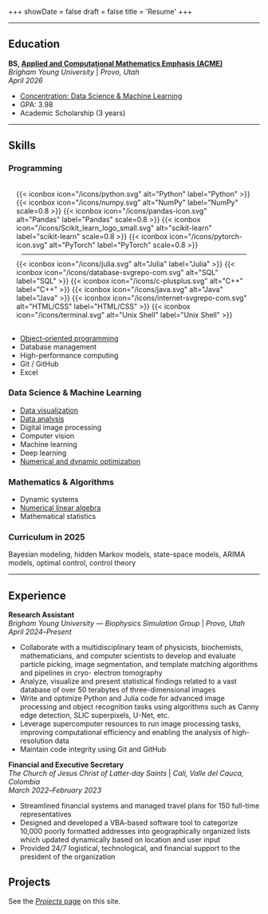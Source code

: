 +++
showDate = false
draft = false
title = 'Resume'
+++

<hr>

## Education

**BS, [Applied and Computational Mathematics Emphasis (ACME)](https://acme.byu.edu)**\
*Brigham Young University* | *Provo, Utah\
April 2026*
- [Concentration: Data Science & Machine Learning](https://acme.byu.edu/data-science-and-machine-learning)
- GPA: 3.98
- Academic Scholarship (3 years)

<hr>

## Skills

### Programming
<div class="flex flex-col space-y-4" style="border-radius: 0.5rem; background-color: rgba(255, 255, 255, 0.05); margin: 0; padding: 1rem;">
    <div class="flex justify-center m-0">
        {{< iconbox icon="/icons/python.svg" alt="Python" label="Python" >}}
    </div>
    <!-- Grid Layout for Libraries -->
    <div class="flex justify-center m-4">
        {{< iconbox icon="/icons/numpy.svg" alt="NumPy" label="NumPy" scale=0.8 >}}
        {{< iconbox icon="/icons/pandas-icon.svg" alt="Pandas" label="Pandas" scale=0.8 >}}
        {{< iconbox icon="/icons/Scikit_learn_logo_small.svg" alt="scikit-learn" label="scikit-learn" scale=0.8 >}}
        {{< iconbox icon="/icons/pytorch-icon.svg" alt="PyTorch" label="PyTorch" scale=0.8 >}}
    </div>
    <hr style="margin: 10px;">
    <!-- Grid Layout for Other Languages -->
    <div class="flex justify-center m-4">
        {{< iconbox icon="/icons/julia.svg" alt="Julia" label="Julia" >}}
        {{< iconbox icon="/icons/database-svgrepo-com.svg" alt="SQL" label="SQL" >}}
        {{< iconbox icon="/icons/c-plusplus.svg" alt="C++" label="C++" >}}
        {{< iconbox icon="/icons/java.svg" alt="Java" label="Java" >}}
        {{< iconbox icon="/icons/internet-svgrepo-com.svg" alt="HTML/CSS" label="HTML/CSS" >}}
        {{< iconbox icon="/icons/terminal.svg" alt="Unix Shell" label="Unix Shell" >}}
    </div>
</div>

- [Object-oriented programming](https://github.com/mward19/qwixx/tree/master/src)
- Database management
- High-performance computing
- Git / GitHub
- Excel

### Data Science & Machine Learning
- [Data visualization](/projects/visualize-voxels)
- [Data analysis](/projects/tomogram-datasets)
- Digital image processing
- Computer vision
- Machine learning
- Deep learning
- [Numerical and dynamic optimization](http://github.com/mward19/pcp)

### Mathematics & Algorithms
- Dynamic systems
- [Numerical linear algebra](http://github.com/mward19/pcp)
- Mathematical statistics

### Curriculum in 2025
Bayesian modeling, hidden Markov models, state-space models, ARIMA models, optimal control, control theory
<hr>

## Experience
**Research Assistant**\
*Brigham Young University* &mdash; *Biophysics Simulation Group* | *Provo, Utah*\
*April 2024*&ndash;*Present*

- Collaborate with a multidisciplinary team of physicists, biochemists, mathematicians, and computer scientists to
develop and evaluate particle picking, image segmentation, and template matching algorithms and pipelines in cryo-
electron tomography
- Analyze, visualize and present statistical findings related to a vast database of over 50 terabytes of three-dimensional
images
- Write and optimize Python and Julia code for advanced image processing and object recognition tasks using
algorithms such as Canny edge detection, SLIC superpixels, U-Net, etc.
- Leverage supercomputer resources to run image processing tasks, improving computational efficiency and enabling
the analysis of high-resolution data
- Maintain code integrity using Git and GitHub

**Financial and Executive Secretary**\
*The Church of Jesus Christ of Latter-day Saints* | *Cali, Valle del Cauca, Colombia*\
*March 2022*&ndash;*February 2023*

- Streamlined financial systems and managed travel plans for 150 full-time representatives
- Designed and developed a VBA-based software tool to categorize 10,000 poorly formatted addresses into
geographically organized lists which updated dynamically based on location and user input
- Provided 24/7 logistical, technological, and financial support to the president of the organization

## Projects
See the [*Projects* page](/projects) on this site.